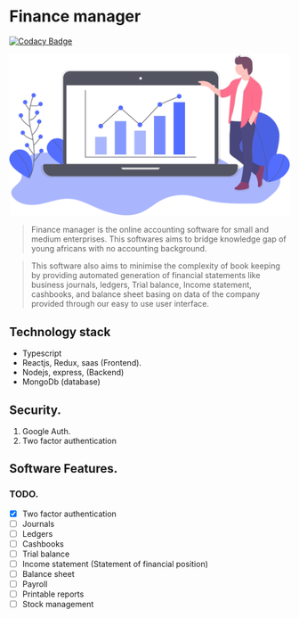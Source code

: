 # Finance manager

[![Codacy Badge](https://api.codacy.com/project/badge/Grade/fe7b07987f4c43e39f434c7fdf67d22c)](https://app.codacy.com/gh/BuildForSDGCohort2/Team-229N-finance-manager-frontend?utm_source=github.com&utm_medium=referral&utm_content=BuildForSDGCohort2/Team-229N-finance-manager-frontend&utm_campaign=Badge_Grade_Settings)

![Finace manager](src/asset/finance.svg)

> Finance manager is the online accounting software for small and medium enterprises. This softwares aims to bridge knowledge gap of young africans with no accounting background.

> This software also aims to minimise the complexity of book keeping by providing automated generation of financial statements like business journals, ledgers, Trial balance, Income statement, cashbooks, and balance sheet basing on data of the company provided through our easy to use user interface.

## Technology stack

- Typescript
- Reactjs, Redux, saas (Frontend).
- Nodejs, express, (Backend)
- MongoDb (database)

## Security.

1. Google Auth.
2. Two factor authentication

## Software Features.

### TODO.

- [X] Two factor authentication
- [ ] Journals
- [ ] Ledgers
- [ ] Cashbooks
- [ ] Trial balance
- [ ] Income statement (Statement of financial position)
- [ ] Balance sheet
- [ ] Payroll
- [ ] Printable reports
- [ ] Stock management
